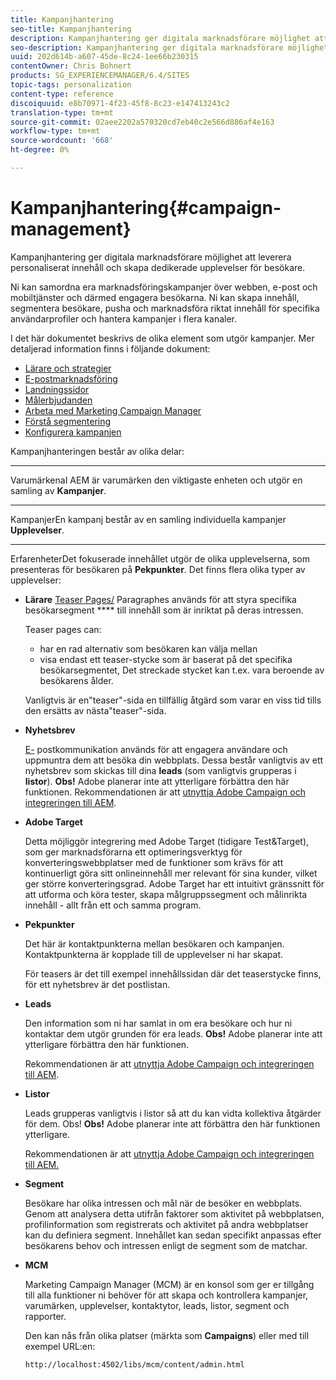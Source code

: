 ```yaml
---
title: Kampanjhantering
seo-title: Kampanjhantering
description: Kampanjhantering ger digitala marknadsförare möjlighet att leverera personaliserat innehåll och skapa dedikerade upplevelser för besökare. Ni kan samordna era marknadsföringskampanjer över webben, e-post och mobiltjänster och därmed engagera besökarna.
seo-description: Kampanjhantering ger digitala marknadsförare möjlighet att leverera personaliserat innehåll och skapa dedikerade upplevelser för besökare. Ni kan samordna era marknadsföringskampanjer över webben, e-post och mobiltjänster och därmed engagera besökarna.
uuid: 202d614b-a607-45de-8c24-1ee66b230315
contentOwner: Chris Bohnert
products: SG_EXPERIENCEMANAGER/6.4/SITES
topic-tags: personalization
content-type: reference
discoiquuid: e8b70971-4f23-45f8-8c23-e147413243c2
translation-type: tm+mt
source-git-commit: 02aee2202a570320cd7eb40c2e566d886af4e163
workflow-type: tm+mt
source-wordcount: '668'
ht-degree: 0%

---
```



# Kampanjhantering{#campaign-management}

Kampanjhantering ger digitala marknadsförare möjlighet att leverera personaliserat innehåll och skapa dedikerade upplevelser för besökare.

Ni kan samordna era marknadsföringskampanjer över webben, e-post och mobiltjänster och därmed engagera besökarna. Ni kan skapa innehåll, segmentera besökare, pusha och marknadsföra riktat innehåll för specifika användarprofiler och hantera kampanjer i flera kanaler.

I det här dokumentet beskrivs de olika element som utgör kampanjer. Mer detaljerad information finns i följande dokument:

* [Lärare och strategier](/help/sites-classic-ui-authoring/classic-personalization-campaigns-teasers-strategy.md)
* [E-postmarknadsföring](/help/sites-classic-ui-authoring/classic-personalization-campaigns-email.md)
* [Landningssidor](/help/sites-classic-ui-authoring/classic-personalization-campaigns-landingpage.md)
* [Målerbjudanden](/help/sites-classic-ui-authoring/classic-personalization-campaigns-target-offers.md)
* [Arbeta med Marketing Campaign Manager](/help/sites-classic-ui-authoring/classic-personalization-campaigns-mktg-manager.md)
* [Förstå segmentering](/help/sites-classic-ui-authoring/classic-personalization-campaigns-segmentation.md)
* [Konfigurera kampanjen](/help/sites-classic-ui-authoring/classic-personalization-campaigns-setting-up-your.md)

Kampanjhanteringen består av olika delar:

* ****
VarumärkenaI AEM är varumärken den viktigaste enheten och utgör en samling av 
**Kampanjer**.

* ****
KampanjerEn kampanj består av en samling individuella kampanjer 
**Upplevelser**.

* ****
ErfarenheterDet fokuserade innehållet utgör de olika upplevelserna, som presenteras för besökaren på 
**Pekpunkter**. Det finns flera olika typer av upplevelser:

   * **Lärare**
      [Teaser Pages/](#teasers) Paragraphes används för att styra specifika besökarsegment  **** till innehåll som är inriktat på deras intressen.

      Teaser pages can:

      * har en rad alternativ som besökaren kan välja mellan
      * visa endast ett teaser-stycke som är baserat på det specifika besökarsegmentet, Det streckade stycket kan t.ex. vara beroende av besökarens ålder.

      Vanligtvis är en&quot;teaser&quot;-sida en tillfällig åtgärd som varar en viss tid tills den ersätts av nästa&quot;teaser&quot;-sida.

   * **Nyhetsbrev**

      [E-](#emailmarketing) postkommunikation används för att engagera användare och uppmuntra dem att besöka din webbplats. Dessa består vanligtvis av ett nyhetsbrev som skickas till dina **leads** (som vanligtvis grupperas i **listor**). **Obs!** Adobe planerar inte att ytterligare förbättra den här funktionen. Rekommendationen är att [utnyttja Adobe Campaign och integreringen till AEM](/help/sites-administering/campaign.md).

   * **Adobe Target**

      Detta möjliggör integrering med Adobe Target (tidigare Test&amp;Target), som ger marknadsförarna ett optimeringsverktyg för konverteringswebbplatser med de funktioner som krävs för att kontinuerligt göra sitt onlineinnehåll mer relevant för sina kunder, vilket ger större konverteringsgrad. Adobe Target har ett intuitivt gränssnitt för att utforma och köra tester, skapa målgruppssegment och målinrikta innehåll - allt från ett och samma program.


* **Pekpunkter**

   Det här är kontaktpunkterna mellan besökaren och kampanjen. Kontaktpunkterna är kopplade till de upplevelser ni har skapat.

   För teasers är det till exempel innehållssidan där det teaserstycke finns, för ett nyhetsbrev är det postlistan.

* **Leads**

   Den information som ni har samlat in om era besökare och hur ni kontaktar dem utgör grunden för era leads. **Obs!** Adobe planerar inte att ytterligare förbättra den här funktionen.

   Rekommendationen är att [utnyttja Adobe Campaign och integreringen till AEM](/help/sites-administering/campaign.md).

* **Listor**

   Leads grupperas vanligtvis i listor så att du kan vidta kollektiva åtgärder för dem. Obs! **Obs!** Adobe planerar inte att förbättra den här funktionen ytterligare.

   Rekommendationen är att [utnyttja Adobe Campaign och integreringen till AEM.](/help/sites-administering/campaign.md)

* **Segment**

   Besökare har olika intressen och mål när de besöker en webbplats. Genom att analysera detta utifrån faktorer som aktivitet på webbplatsen, profilinformation som registrerats och aktivitet på andra webbplatser kan du definiera segment. Innehållet kan sedan specifikt anpassas efter besökarens behov och intressen enligt de segment som de matchar.

* **MCM**

   Marketing Campaign Manager (MCM) är en konsol som ger er tillgång till alla funktioner ni behöver för att skapa och kontrollera kampanjer, varumärken, upplevelser, kontaktytor, leads, listor, segment och rapporter.

   Den kan nås från olika platser (märkta som **Campaigns**) eller med till exempel URL:en:

   `http://localhost:4502/libs/mcm/content/admin.html`


